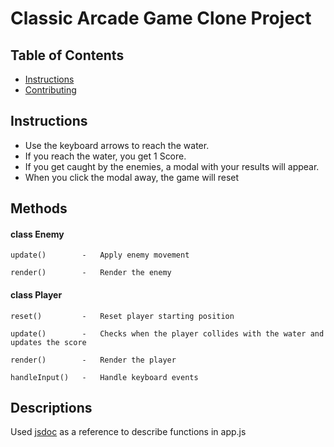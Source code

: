 # Classic Arcade Game Clone Project

## Table of Contents

- [Instructions](#instructions)
- [Contributing](#contributing)

## Instructions

* Use the keyboard arrows to reach the water.
* If you reach the water, you get 1 Score.
* If you get caught by the enemies, a modal with your results will appear.
* When you click the modal away, the game will reset

## Methods

#### class Enemy
````
update()        -   Apply enemy movement

render()        -   Render the enemy
````

#### class Player
````
reset()         -   Reset player starting position

update()        -   Checks when the player collides with the water and updates the score

render()        -   Render the player

handleInput()   -   Handle keyboard events
````

## Descriptions

Used [jsdoc](https://devhints.io/jsdoc) as a reference to describe functions in app.js
